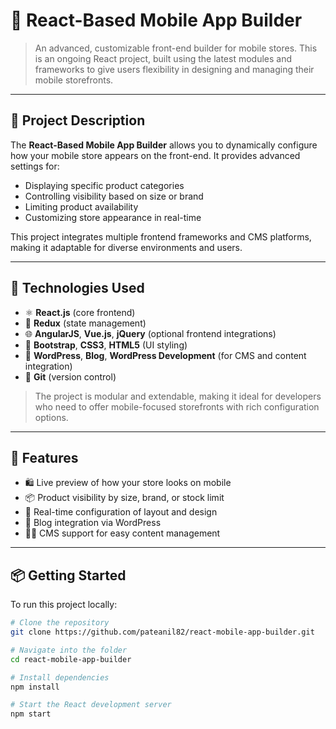 # 📱 React-Based Mobile App Builder

> An advanced, customizable front-end builder for mobile stores. This is an ongoing React project, built using the latest modules and frameworks to give users flexibility in designing and managing their mobile storefronts.

---

## 📝 Project Description

The **React-Based Mobile App Builder** allows you to dynamically configure how your mobile store appears on the front-end. It provides advanced settings for:

- Displaying specific product categories
- Controlling visibility based on size or brand
- Limiting product availability
- Customizing store appearance in real-time

This project integrates multiple frontend frameworks and CMS platforms, making it adaptable for diverse environments and users.

---

## 🚀 Technologies Used

- ⚛️ **React.js** (core frontend)
- 🧠 **Redux** (state management)
- 🌐 **AngularJS**, **Vue.js**, **jQuery** (optional frontend integrations)
- 🎨 **Bootstrap**, **CSS3**, **HTML5** (UI styling)
- 📝 **WordPress**, **Blog**, **WordPress Development** (for CMS and content integration)
- 🔄 **Git** (version control)

> The project is modular and extendable, making it ideal for developers who need to offer mobile-focused storefronts with rich configuration options.

---

## 🧩 Features

- 🛍️ Live preview of how your store looks on mobile
- 📦 Product visibility by size, brand, or stock limit
- 🔧 Real-time configuration of layout and design
- 🧾 Blog integration via WordPress
- 🧑‍💼 CMS support for easy content management

---

## 📦 Getting Started

To run this project locally:

```bash
# Clone the repository
git clone https://github.com/pateanil82/react-mobile-app-builder.git

# Navigate into the folder
cd react-mobile-app-builder

# Install dependencies
npm install

# Start the React development server
npm start
